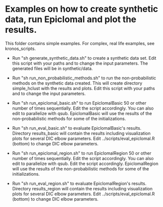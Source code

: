 # Examples on how to create synthetic data, run Epiclomal and plot the results.
This folder contains simple examples. For complex, real life examples, see kronos_scripts. 

* Run "sh generate_synthetic_data.sh" to create a synthetic data set. Edit this script with your paths and to change the input parameters. The generated files will be in synthetic/data.

* Run "sh run_non_probabilistic_methods.sh" to run the non-probabilistic methods on the synthetic data created. This will create directory simple_hclust with the results and plots. Edit this script with your paths and to change the input parameters.

* Run "sh run_epiclomal_basic.sh" to run EpiclomalBasic 50 or other number of times sequentially. Edit the script accordingly. You can also edit to parallelize with qsub. EpiclomalBasic will use the results of the non-probabilistic methods for some of the initializations. 

* Run "sh run_eval_basic.sh" to evaluate EpiclomalBasic's results. Directory results_basic will contain the results including visualization plots for several DIC elbow parameters. Edit ../scripts/eval_epiclomal.R (bottom) to change DIC elbow parameters.

* Run "sh run_epiclomal_region.sh" to run EpiclomalRegion 50 or other number of times sequentially. Edit the script accordingly. You can also edit to parallelize with qsub. Edit the script accordingly. EpiclomalRegion will use the results of the non-probabilistic methods for some of the initializations. 

* Run "sh run_eval_region.sh" to evaluate EpiclomalRegion's results. Directory results_region will contain the results including visualization plots for several DIC elbow parameters. Edit ../scripts/eval_epiclomal.R (bottom) to change DIC elbow parameters.

